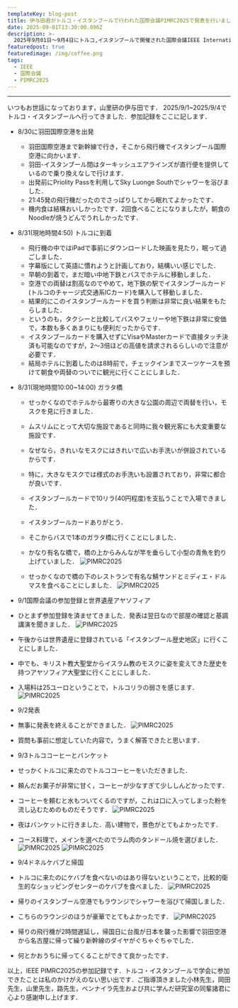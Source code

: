 ```yaml
---
templateKey: blog-post
title: 伊与田君がトルコ・イスタンブールで行われた国際会議PIMRC2025で発表を行いました．
date: 2025-09-01T13:30:00.096Z
description: >-
  2025年9月01日〜9月4日にトルコ,イスタンブールで開催された国際会議IEEE International Symposium on Personal, Indoor and Mobile Radio Communications (PIMRC) 2025 で伊与田君(D3)が発表を行いました
featuredpost: true
featuredimage: /img/coffee.png
tags:
  - IEEE
  - 国際会議
  - PIMRC2025
---
```


---
いつもお世話になっております，山里研の伊与田です． 2025/9/1~2025/9/4でトルコ・イスタンブールへ行ってきました．参加記録をここに記します．

- 8/30に羽田国際空港を出発
  - 羽田国際空港まで新幹線で行き，そこから飛行機でイスタンブール国際空港に向かいます．
  - 羽田-イスタンブール間はターキッシュエアラインズが直行便を提供しているので乗り換えなしで行けます．
  - 出発前にPriolity Passを利用してSky Luonge Southでシャワーを浴びました．
  - 21:45発の飛行機だったのでさっぱりしてから眠れてよかったです． 
  - 機内食は結構おいしかったです．2回食べることになりましたが，朝食のNoodleが焼うどんでうれしかったです．

- 8/31(現地時間4:50) トルコに到着
  - 飛行機の中ではiPadで事前にダウンロードした映画を見たり，眠って過ごしました．
  - 字幕版にして英語に慣れようと計画しており，結構いい感じでした．
  - 早朝の到着で，まだ暗い中地下鉄とバスでホテルに移動しました．
  - 空港での両替は割高なのでやめて，地下鉄の駅でイスタンブールカード(トルコのチャージ式交通系ICカード)を購入して移動しました．
  - 結果的にこのイスタンブールカードを買う判断は非常に良い結果をもたらしました．
  - というのも，タクシーと比較してバスやフェリーや地下鉄は非常に安価で，本数も多くあまりにも便利だったからです．
  - イスタンブールカードを購入せずにVisaやMasterカードで直接タッチ決済も可能なのですが，2～3倍ほどの高値を請求されるらしいので注意が必要です．
  - 結局ホテルに到着したのは8時前で，チェックインまでスーツケースを預けて朝食や両替のついでに観光に行くことにしました．

- 8/31(現地時間10:00~14:00) ガラタ橋
  - せっかくなのでホテルから最寄りの大きな公園の周辺で両替を行い，モスクを見に行きました．
  - ムスリムにとって大切な施設であると同時に我々観光客にも大変重要な施設です．
  - なぜなら，きれいなモスクにはきれいで広いお手洗いが併設されているからです．
  - 特に，大きなモスクでは様式のお手洗いも設置されており，非常に都合が良いです．
  - イスタンブールカードで10リラ(40円程度)を支払うことで入場できました．
  - イスタンブールカードありがとう． 

  - そこからバスで1本のガラタ橋に行くことにしました．
  - かなり有名な橋で，橋の上からみんなが竿を垂らして小型の青魚を釣り上げていました．
![PIMRC2025](./20250901-PIMRC-2.png)

  - せっかくなので橋の下のレストランで有名な鯖サンドとミディエ・ドルマスを食べることにしました．
![PIMRC2025](./20250901-PIMRC-1.jpg)

- 9/1国際会議の参加登録と世界遺産アヤソフィア
 - ひとまず参加登録を済ませてきました．発表は翌日なので部屋の確認と基調講演を聞きました．
 ![PIMRC2025](./20250901-PIMRC-3.jpg)

 - 午後からは世界遺産に登録されている「イスタンブール歴史地区」に行くことにしました．
 - 中でも、キリスト教大聖堂からイスラム教のモスクに姿を変えてきた歴史を持つアヤソフィア大聖堂に行くことにしました．
 - 入場料は25ユーロということで，トルコリラの弱さを感じます．
![PIMRC2025](./20250901-PIMRC-4.jpg)

- 9/2発表
 - 無事に発表を終えることができました．
 ![PIMRC2025](./20250901-PIMRC-5.jpg)
 - 質問も事前に想定していた内容で，うまく解答できたと思います．

- 9/3トルココーヒーとバンケット
 - せっかくトルコに来たのでトルココーヒーをいただきました．
 - 頼んだお菓子が非常に甘く，コーヒーが少なすぎて少ししんどかったです．
 - コーヒーを頼むと水もついてくるのですが，これは口に入ってしまった粉を流し込むためのものだそうです．
 ![PIMRC2025](./20250901-PIMRC-6.jpg)
 - 夜はバンケットに行きました．高い建物で，景色がとてもよかったです．
 - コース料理で，メインを選べたのでラム肉のタンドール焼を選びました．
 ![PIMRC2025](./20250901-PIMRC-7.jpg)
 ![PIMRC2025](./20250901-PIMRC-8.jpg)

- 9/4ドネルケバブと帰国
 - トルコに来たのにケバブを食べないのはあり得ないということで，比較的衛生的なショッピングセンターのケバブを食べました．
 ![PIMRC2025](./20250901-PIMRC-9.jpg)
 - 帰りのイスタンブール空港でもラウンジでシャワーを浴びて帰国しました．
 - こちらのラウンジのほうが豪華でとてもよかったです．
![PIMRC2025](./20250901-PIMRC-10.jpg)
 - 帰りの飛行機が2時間遅延し，帰国日に台風が日本を襲った影響で羽田空港から名古屋に帰って繰り新幹線のダイヤがぐちゃぐちゃでした．
 - 何とかおうちに帰ってくることができて良かったです．

以上，IEEE PIMRC2025の参加記録です．トルコ・イスタンブールで学会に参加できたことは私のかけがえのない思い出です．ご指導頂きました小林先生，岡田先生，山里先生，路先生，ベンナイラ先生および共に学んだ研究室の同輩諸君に心より感謝申し上げます．

